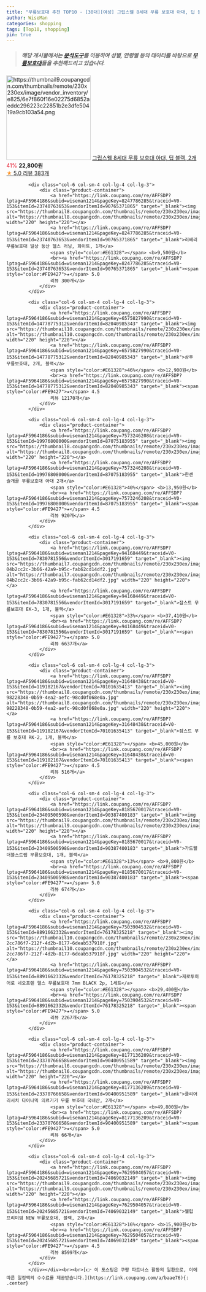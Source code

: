```yaml
---
title: "무릎보호대 추천 TOP10 - [30대][여성] 그립스웰 8세대 무릎 보호대 아대, 딥 블랙, 2개"
author: WiseMan
categories: shopping
tags: [Top10, shopping]
pin: true
---
```


> ##### 해당 게시물에서는 [**분석도구**](https://itemscout.io/)를 이용하여 **성별**, **연령별** 등의 데이터를 바탕으로 [**무릎보호대**](https://link.coupang.com/a/baae76)들을 추천해드리고 있습니다.
<div class="container"><div class="row">
            <div class="col-6 col-sm-4 col-lg-4 col-lg-3">
                <div class="product-container">
                    <a href="https://link.coupang.com/re/AFFSDP?lptag=AF5964186&subid=wiseman1214&pageKey=8121238973&traceid=V0-153&itemId=22995839887&vendorItemId=90871289102" target="_blank"><img src="https://thumbnail9.coupangcdn.com/thumbnails/remote/230x230ex/image/vendor_inventory/e825/6e7f860f16e02275d6852aeddc296223c22851b2e3dfe50419a9cb103a54.png" alt="https://thumbnail9.coupangcdn.com/thumbnails/remote/230x230ex/image/vendor_inventory/e825/6e7f860f16e02275d6852aeddc296223c22851b2e3dfe50419a9cb103a54.png" width="220" height="220"></a>
                    <a href="https://link.coupang.com/re/AFFSDP?lptag=AF5964186&subid=wiseman1214&pageKey=8121238973&traceid=V0-153&itemId=22995839887&vendorItemId=90871289102" target="_blank">그립스웰 8세대 무릎 보호대 아대, 딥 블랙, 2개</a>
                    <span style="color:#E61328">41%</span> <b>22,800원</b>
                    <br><a href="https://link.coupang.com/re/AFFSDP?lptag=AF5964186&subid=wiseman1214&pageKey=8121238973&traceid=V0-153&itemId=22995839887&vendorItemId=90871289102" target="_blank"><span style="color:#FE9427">★</span> 5.0
                    리뷰 383개</a>
                </div>
            </div>
            
            <div class="col-6 col-sm-4 col-lg-4 col-lg-3">
                <div class="product-container">
                    <a href="https://link.coupang.com/re/AFFSDP?lptag=AF5964186&subid=wiseman1214&pageKey=8247786285&traceid=V0-153&itemId=23740763653&vendorItemId=90765371865" target="_blank"><img src="https://thumbnail8.coupangcdn.com/thumbnails/remote/230x230ex/image/vendor_inventory/1dc3/f96fbe2128160db80019348c720908e8ced5b1630cd256e03c4dfaa22c82.jpg" alt="https://thumbnail8.coupangcdn.com/thumbnails/remote/230x230ex/image/vendor_inventory/1dc3/f96fbe2128160db80019348c720908e8ced5b1630cd256e03c4dfaa22c82.jpg" width="220" height="220"></a>
                    <a href="https://link.coupang.com/re/AFFSDP?lptag=AF5964186&subid=wiseman1214&pageKey=8247786285&traceid=V0-153&itemId=23740763653&vendorItemId=90765371865" target="_blank">러베리 무릎보호대 일상 등산 헬스 러닝, 화이트, 1개</a>
                    <span style="color:#E61328"></span> <b>9,500원</b>
                    <br><a href="https://link.coupang.com/re/AFFSDP?lptag=AF5964186&subid=wiseman1214&pageKey=8247786285&traceid=V0-153&itemId=23740763653&vendorItemId=90765371865" target="_blank"><span style="color:#FE9427">★</span> 5.0
                    리뷰 300개</a>
                </div>
            </div>
            
            <div class="col-6 col-sm-4 col-lg-4 col-lg-3">
                <div class="product-container">
                    <a href="https://link.coupang.com/re/AFFSDP?lptag=AF5964186&subid=wiseman1214&pageKey=6575827990&traceid=V0-153&itemId=14778775312&vendorItemId=82040985343" target="_blank"><img src="https://thumbnail10.coupangcdn.com/thumbnails/remote/230x230ex/image/vendor_inventory/eeba/b58ce0e4fff4a0d1caf8cb3ca49020fa8852856b98895b7b426fd97acbab.jpg" alt="https://thumbnail10.coupangcdn.com/thumbnails/remote/230x230ex/image/vendor_inventory/eeba/b58ce0e4fff4a0d1caf8cb3ca49020fa8852856b98895b7b426fd97acbab.jpg" width="220" height="220"></a>
                    <a href="https://link.coupang.com/re/AFFSDP?lptag=AF5964186&subid=wiseman1214&pageKey=6575827990&traceid=V0-153&itemId=14778775312&vendorItemId=82040985343" target="_blank">삼후 무릎보호대, 2개, 블랙</a>
                    <span style="color:#E61328">46%</span> <b>12,900원</b>
                    <br><a href="https://link.coupang.com/re/AFFSDP?lptag=AF5964186&subid=wiseman1214&pageKey=6575827990&traceid=V0-153&itemId=14778775312&vendorItemId=82040985343" target="_blank"><span style="color:#FE9427">★</span> 4.5
                    리뷰 12170개</a>
                </div>
            </div>
            
            <div class="col-6 col-sm-4 col-lg-4 col-lg-3">
                <div class="product-container">
                    <a href="https://link.coupang.com/re/AFFSDP?lptag=AF5964186&subid=wiseman1214&pageKey=7573246208&traceid=V0-153&itemId=19976808000&vendorItemId=87075183955" target="_blank"><img src="https://thumbnail8.coupangcdn.com/thumbnails/remote/230x230ex/image/vendor_inventory/1017/892682fb9fe7d0052b1c2c41493a685ac2e4d41089c26f2089a924654110.png" alt="https://thumbnail8.coupangcdn.com/thumbnails/remote/230x230ex/image/vendor_inventory/1017/892682fb9fe7d0052b1c2c41493a685ac2e4d41089c26f2089a924654110.png" width="220" height="220"></a>
                    <a href="https://link.coupang.com/re/AFFSDP?lptag=AF5964186&subid=wiseman1214&pageKey=7573246208&traceid=V0-153&itemId=19976808000&vendorItemId=87075183955" target="_blank">한센 슬개골 무릎보호대 아대 2개</a>
                    <span style="color:#E61328">40%</span> <b>13,950원</b>
                    <br><a href="https://link.coupang.com/re/AFFSDP?lptag=AF5964186&subid=wiseman1214&pageKey=7573246208&traceid=V0-153&itemId=19976808000&vendorItemId=87075183955" target="_blank"><span style="color:#FE9427">★</span> 4.5
                    리뷰 920개</a>
                </div>
            </div>
            
            <div class="col-6 col-sm-4 col-lg-4 col-lg-3">
                <div class="product-container">
                    <a href="https://link.coupang.com/re/AFFSDP?lptag=AF5964186&subid=wiseman1214&pageKey=94168449&traceid=V0-153&itemId=7830781556&vendorItemId=3017191659" target="_blank"><img src="https://thumbnail7.coupangcdn.com/thumbnails/remote/230x230ex/image/retail/images/424129697969270-04b2cc2c-3b66-42a9-b95c-fab62cd14df2.jpg" alt="https://thumbnail7.coupangcdn.com/thumbnails/remote/230x230ex/image/retail/images/424129697969270-04b2cc2c-3b66-42a9-b95c-fab62cd14df2.jpg" width="220" height="220"></a>
                    <a href="https://link.coupang.com/re/AFFSDP?lptag=AF5964186&subid=wiseman1214&pageKey=94168449&traceid=V0-153&itemId=7830781556&vendorItemId=3017191659" target="_blank">잠스트 무릎보호대 EK-3, 1개, 블랙</a>
                    <span style="color:#E61328">33%</span> <b>37,410원</b>
                    <br><a href="https://link.coupang.com/re/AFFSDP?lptag=AF5964186&subid=wiseman1214&pageKey=94168449&traceid=V0-153&itemId=7830781556&vendorItemId=3017191659" target="_blank"><span style="color:#FE9427">★</span> 5.0
                    리뷰 6637개</a>
                </div>
            </div>
            
            <div class="col-6 col-sm-4 col-lg-4 col-lg-3">
                <div class="product-container">
                    <a href="https://link.coupang.com/re/AFFSDP?lptag=AF5964186&subid=wiseman1214&pageKey=31648438&traceid=V0-153&itemId=119182167&vendorItemId=70101635413" target="_blank"><img src="https://thumbnail8.coupangcdn.com/thumbnails/remote/230x230ex/image/retail/images/3327003184628199-98228348-0b59-4ea2-aefc-98cd0f068e0a.jpg" alt="https://thumbnail8.coupangcdn.com/thumbnails/remote/230x230ex/image/retail/images/3327003184628199-98228348-0b59-4ea2-aefc-98cd0f068e0a.jpg" width="220" height="220"></a>
                    <a href="https://link.coupang.com/re/AFFSDP?lptag=AF5964186&subid=wiseman1214&pageKey=31648438&traceid=V0-153&itemId=119182167&vendorItemId=70101635413" target="_blank">잠스트 무릎 보호대 RK-2, 1개, 블랙</a>
                    <span style="color:#E61328"></span> <b>45,000원</b>
                    <br><a href="https://link.coupang.com/re/AFFSDP?lptag=AF5964186&subid=wiseman1214&pageKey=31648438&traceid=V0-153&itemId=119182167&vendorItemId=70101635413" target="_blank"><span style="color:#FE9427">★</span> 4.5
                    리뷰 516개</a>
                </div>
            </div>
            
            <div class="col-6 col-sm-4 col-lg-4 col-lg-3">
                <div class="product-container">
                    <a href="https://link.coupang.com/re/AFFSDP?lptag=AF5964186&subid=wiseman1214&pageKey=8185670017&traceid=V0-153&itemId=23409500598&vendorItemId=90387400183" target="_blank"><img src="https://thumbnail9.coupangcdn.com/thumbnails/remote/230x230ex/image/vendor_inventory/b619/091ee1656aafa205515552614544cdb6b8cfbffbf6a35aa16106a637bc41.jpg" alt="https://thumbnail9.coupangcdn.com/thumbnails/remote/230x230ex/image/vendor_inventory/b619/091ee1656aafa205515552614544cdb6b8cfbffbf6a35aa16106a637bc41.jpg" width="220" height="220"></a>
                    <a href="https://link.coupang.com/re/AFFSDP?lptag=AF5964186&subid=wiseman1214&pageKey=8185670017&traceid=V0-153&itemId=23409500598&vendorItemId=90387400183" target="_blank">가드웰 더블스트랩 무릎보호대, 1개, 블랙</a>
                    <span style="color:#E61328">13%</span> <b>9,800원</b>
                    <br><a href="https://link.coupang.com/re/AFFSDP?lptag=AF5964186&subid=wiseman1214&pageKey=8185670017&traceid=V0-153&itemId=23409500598&vendorItemId=90387400183" target="_blank"><span style="color:#FE9427">★</span> 5.0
                    리뷰 674개</a>
                </div>
            </div>
            
            <div class="col-6 col-sm-4 col-lg-4 col-lg-3">
                <div class="product-container">
                    <a href="https://link.coupang.com/re/AFFSDP?lptag=AF5964186&subid=wiseman1214&pageKey=7503904532&traceid=V0-153&itemId=8891662332&vendorItemId=76178325218" target="_blank"><img src="https://thumbnail10.coupangcdn.com/thumbnails/remote/230x230ex/image/retail/images/4725324258836412-2cc786f7-212f-4d2b-8177-6deab537918f.jpg" alt="https://thumbnail10.coupangcdn.com/thumbnails/remote/230x230ex/image/retail/images/4725324258836412-2cc786f7-212f-4d2b-8177-6deab537918f.jpg" width="220" height="220"></a>
                    <a href="https://link.coupang.com/re/AFFSDP?lptag=AF5964186&subid=wiseman1214&pageKey=7503904532&traceid=V0-153&itemId=8891662332&vendorItemId=76178325218" target="_blank">제로투히어로 네오프렌 헬스 무릎보호대 7mm BLACK 2p, 1세트</a>
                    <span style="color:#E61328"></span> <b>29,400원</b>
                    <br><a href="https://link.coupang.com/re/AFFSDP?lptag=AF5964186&subid=wiseman1214&pageKey=7503904532&traceid=V0-153&itemId=8891662332&vendorItemId=76178325218" target="_blank"><span style="color:#FE9427">★</span> 5.0
                    리뷰 2267개</a>
                </div>
            </div>
            
            <div class="col-6 col-sm-4 col-lg-4 col-lg-3">
                <div class="product-container">
                    <a href="https://link.coupang.com/re/AFFSDP?lptag=AF5964186&subid=wiseman1214&pageKey=8177136209&traceid=V0-153&itemId=23370766658&vendorItemId=90400951589" target="_blank"><img src="https://thumbnail6.coupangcdn.com/thumbnails/remote/230x230ex/image/vendor_inventory/2bbe/bbbd55b66a341cd357265ddf7234dbb1520a2e4098e6fd130f7804f2f4ee.jpg" alt="https://thumbnail6.coupangcdn.com/thumbnails/remote/230x230ex/image/vendor_inventory/2bbe/bbbd55b66a341cd357265ddf7234dbb1520a2e4098e6fd130f7804f2f4ee.jpg" width="220" height="220"></a>
                    <a href="https://link.coupang.com/re/AFFSDP?lptag=AF5964186&subid=wiseman1214&pageKey=8177136209&traceid=V0-153&itemId=23370766658&vendorItemId=90400951589" target="_blank">클리어리서치 다이나믹 의료기기 무릎 보호대 국내산, 2개</a>
                    <span style="color:#E61328"></span> <b>49,800원</b>
                    <br><a href="https://link.coupang.com/re/AFFSDP?lptag=AF5964186&subid=wiseman1214&pageKey=8177136209&traceid=V0-153&itemId=23370766658&vendorItemId=90400951589" target="_blank"><span style="color:#FE9427">★</span> 5.0
                    리뷰 66개</a>
                </div>
            </div>
            
            <div class="col-6 col-sm-4 col-lg-4 col-lg-3">
                <div class="product-container">
                    <a href="https://link.coupang.com/re/AFFSDP?lptag=AF5964186&subid=wiseman1214&pageKey=7629504057&traceid=V0-153&itemId=20245685721&vendorItemId=74069032149" target="_blank"><img src="https://thumbnail9.coupangcdn.com/thumbnails/remote/230x230ex/image/vendor_inventory/e662/82c6e0a23195d7c3ebb06d56eab89922fdff269efc060fd377d6fadd33e7.jpg" alt="https://thumbnail9.coupangcdn.com/thumbnails/remote/230x230ex/image/vendor_inventory/e662/82c6e0a23195d7c3ebb06d56eab89922fdff269efc060fd377d6fadd33e7.jpg" width="220" height="220"></a>
                    <a href="https://link.coupang.com/re/AFFSDP?lptag=AF5964186&subid=wiseman1214&pageKey=7629504057&traceid=V0-153&itemId=20245685721&vendorItemId=74069032149" target="_blank">웰럽 프리미엄 NEW 무릎보호대, 블랙, 2개</a>
                    <span style="color:#E61328">16%</span> <b>15,900원</b>
                    <br><a href="https://link.coupang.com/re/AFFSDP?lptag=AF5964186&subid=wiseman1214&pageKey=7629504057&traceid=V0-153&itemId=20245685721&vendorItemId=74069032149" target="_blank"><span style="color:#FE9427">★</span> 4.5
                    리뷰 8599개</a>
                </div>
            </div>
            </div></div><br><br>[👉 이 포스팅은 쿠팡 파트너스 활동의 일환으로, 이에 따른 일정액의 수수료를 제공받습니다.](https://link.coupang.com/a/baae76){: .center}